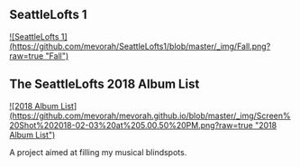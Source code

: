## SeattleLofts 1
<a href="/SeattleLofts1/">
![SeattleLofts 1](https://github.com/mevorah/SeattleLofts1/blob/master/_img/Fall.png?raw=true "Fall")
</a>

## The SeattleLofts 2018 Album List
<a href="/The2018SeattleLoftsAlbumsofTheYearList/">
![2018 Album List](https://github.com/mevorah/mevorah.github.io/blob/master/_img/Screen%20Shot%202018-02-03%20at%205.00.50%20PM.png?raw=true "2018 Album List")
</a>

A project aimed at filling my musical blindspots.
